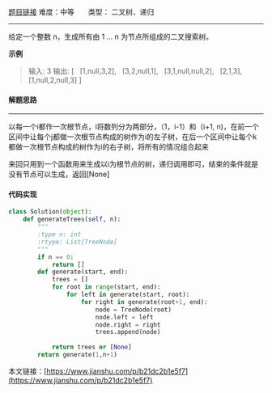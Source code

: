  [题目链接](https://leetcode-cn.com/problems/unique-binary-search-trees-ii/)
难度：中等         &nbsp;&nbsp;&nbsp;&nbsp;&nbsp;&nbsp;类型：  二叉树、递归
***
 给定一个整数 n，生成所有由 1 ... n 为节点所组成的二叉搜索树。

 
**示例**
> 输入: 3
输出:
[
  [1,null,3,2],
  [3,2,null,1],
  [3,1,null,null,2],
  [2,1,3],
  [1,null,2,null,3]
]

#### 解题思路
***
 以每一个i都作一次根节点，i将数列分为两部分，（1，i-1）和（i+1, n)，在前一个区间中让每个j都做一次根节点构成的树作为i的左子树，在后一个区间中让每个k都做一次根节点构成的树作为i的右子树，将所有的情况组合起来

来回只用到一个函数用来生成以i为根节点的树，递归调用即可，结束的条件就是没有节点可以生成，返回[None]



#### 代码实现
```python
class Solution(object):
    def generateTrees(self, n):
        """
        :type n: int
        :rtype: List[TreeNode]
        """
        if n == 0:
            return []
        def generate(start, end):
            trees = []
            for root in range(start, end):
                for left in generate(start, root):
                    for right in generate(root+1, end):
                        node = TreeNode(root)
                        node.left = left
                        node.right = right
                        trees.append(node)
              
            return trees or [None]
        return generate(1,n+1)
```

本文链接：[https://www.jianshu.com/p/b21dc2b1e5f7](https://www.jianshu.com/p/b21dc2b1e5f7)
